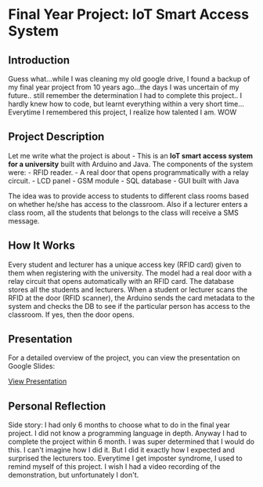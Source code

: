 # Final Year Project: IoT Smart Access System

## Introduction

Guess what...while I was cleaning my old google drive, I found a backup of my final year project from 10 years ago...the days I was uncertain of my future.. still remember the determination I had to complete this project.. I hardly knew how to code, but learnt everything within a very short time... Everytime I remembered this project, I realize how talented I am. WOW

## Project Description

Let me write what the project is about - This is an **IoT smart access system for a university** built with Arduino and Java. The components of the system were:
    - RFID reader.
    - A real door that opens programmatically with a relay circuit.
    - LCD panel
    - GSM module
    - SQL database
    - GUI built with Java

The idea was to provide access to students to different class rooms based on whether he/she has access to the classroom. Also if a lecturer enters a class room, all the students that belongs to the class will receive a SMS message.

## How It Works

Every student and lecturer has a unique access key (RFID card) given to them when registering with the university. The model had a real door with a relay circuit that opens automatically with an RFID card. The database stores all the students and lecturers. When a student or lecturer scans the RFID at the door (RFID scanner), the Arduino sends the card metadata to the system and checks the DB to see if the particular person has access to the classroom. If yes, then the door opens.

## Presentation

For a detailed overview of the project, you can view the presentation on Google Slides:

[View Presentation](https://docs.google.com/presentation/d/1OfkMGV9xLGyqtmAP1k3RksKIVwoi3LfM/edit#slide=id.p1)

## Personal Reflection

Side story: I had only 6 months to choose what to do in the final year project. I did not know a programming language in depth. Anyway I had to complete the project within 6 month. I was super determined that I would do this. I can't imagine how I did it. But I did it exactly how I expected and surprised the lecturers too. Everytime I get imposter syndrome, I used to remind myself of this project. I wish I had a video recording of the demonstration, but unfortunately I don't.